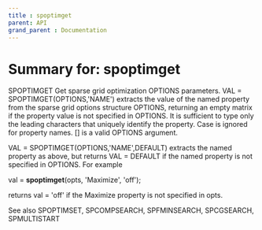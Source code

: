 ```yaml
---
title : spoptimget
parent: API
grand_parent : Documentation
---
```

# Summary for: **spoptimget**

SPOPTIMGET   Get sparse grid optimization OPTIONS parameters.
VAL = SPOPTIMGET(OPTIONS,'NAME') extracts the value of the
named property from the sparse grid options structure OPTIONS,
returning an empty matrix if the property value is not
specified in OPTIONS. It is sufficient to type only the leading
characters that uniquely identify the property. Case is ignored
for property names. [] is a valid OPTIONS argument.

VAL = SPOPTIMGET(OPTIONS,'NAME',DEFAULT) extracts the named
property as above, but returns VAL = DEFAULT if the named
property is not specified in OPTIONS. For example

val = **spoptimget**(opts, 'Maximize', 'off');

returns val = 'off' if the Maximize property is not specified in opts.

See also SPOPTIMSET, SPCOMPSEARCH, SPFMINSEARCH, SPCGSEARCH,
SPMULTISTART

